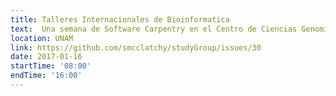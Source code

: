 ```yaml
---
title: Talleres Internacionales de Bioinformatica
text:  Una semana de Software Carpentry en el Centro de Ciencias Genomicas
location: UNAM
link: https://github.com/smcclatchy/studyGroup/issues/30
date: 2017-01-16
startTime: '08:00'
endTime: '16:00'
---
```

